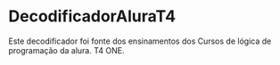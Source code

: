 # DecodificadorAluraT4
Este decodificador foi fonte dos ensinamentos dos Cursos de lógica de programação da alura. T4 ONE.
